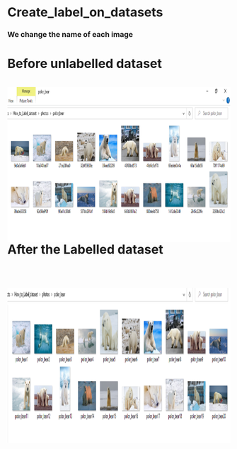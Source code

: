 # Create_label_on_datasets

### We change the name of each image 

# Before unlabelled dataset
<br />
  <img align="left" alt="image" src="https://github.com/HotuRam/Create_label_on_datasets/blob/main/before.png?raw=true" width="1000" height="350" />
<br />
<br />
<br />
<br />
<br />
<br />

#  After the Labelled dataset

<br />
<br />
<br />
  <img align="left" alt="image" src="https://github.com/HotuRam/Create_label_on_datasets/blob/main/after.png?raw=true" width="1000" height="350" />
<br />
<br />
<br />
<br />
<br />
<br />
